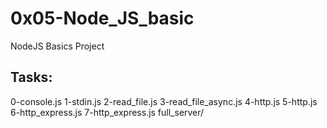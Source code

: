 # 0x05-Node_JS_basic

NodeJS Basics Project

## Tasks:

0-console.js
1-stdin.js
2-read_file.js
3-read_file_async.js
4-http.js
5-http.js
6-http_express.js
7-http_express.js
full_server/
